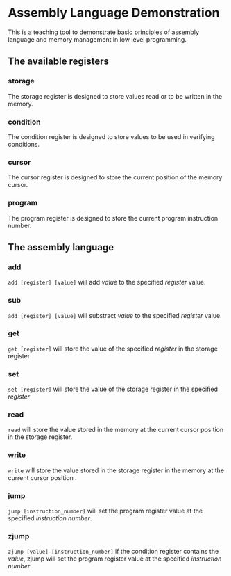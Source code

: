 # Assembly Language Demonstration

This is a teaching tool
 to demonstrate basic principles of assembly language and memory management in low level programming.

## The available registers

### storage

The storage register is designed to store values read or to be written in the memory.

### condition

The condition register is designed to store values to be used in verifying conditions.

### cursor

The cursor register is designed to store the current position of the memory cursor.

### program

The program register is designed to store the current program instruction number.


## The assembly language

### add

`add [register] [value]` will add *value* to the specified *register* value. 

### sub

`add [register] [value]` will substract *value* to the specified *register* value.

### get

`get [register]` will store the value of the specified *register* in the storage register

### set

`set [register]` will store the value of the storage register in the specified *register*

### read

`read` will store the value stored in the memory at the current cursor position in the storage register.

### write

`write` will store the value stored in the storage register in the memory at the current cursor position .

### jump

`jump [instruction_number]` will set the program register value at the specified *instruction number*.

### zjump

`zjump [value] [instruction_number]` if the condition register contains the *value*, zjump will set the program register value at the specified *instruction number*.

